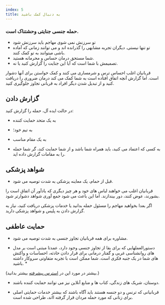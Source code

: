 ```yaml
---
index: 5
title: به دنبال کمک باشید
---
```

### حمله جنسی جنایتی وحشتناک است.

*   تو سرزنش نمی شوی مهاجم باید سرزنش شود
*   تو تنها نیستی. دیگران تجربه مشابهی را گذرانده اند و می توانند زمانی که آماده باشی میتوانند به تو کمک کنند.
* شما مستحق درمان حساس و محرمانه هستید.
*   تصمیمش با شما است که آیا این جنایت را گزارش کنید یا نه.

قربانیان اغلب احساس ترس و شرمساری می کنند و کمک خواستن برای آنها دشوار است. اما گزارش آنچه اتفاق افتاده است به شما کمک می کند درمان ضروری را دریافت کنید و  از تبدیل شدن دیگر افراد به قربانی تجاوز جلوگیری کنید.

## گزارش دادن

در حالت ایده آل، حمله را گزارش کنید:

*   به یک متحد حمایت کننده
*   به تیم خود؛
*   به یک مقام مناسب

* به کسی که اعتماد می کنید، باید همراه شما باشد و از شما حمایت کند، گر شما حمله را به مقامات گزارش داده اید. 

## شواهد پزشکی

*   قبل از حمام، یک معاینه پزشکی به شدت توصیه می شود.

قربانیان اغلب می خواهند لباس های خود و هر چیز دیگری که یادآور آن اتفاق است را بشورند، عوض کنند، دور بیندازند. اما این باعث می شود جمع آوری شواهد دشوارتر شود.

اگر بعدا بخواهید مهاجم را مسئول حمله بدانید یا خدمات پزشکی دریافت کنید، نیاز به گزارش دادن به پلیس و شواهد پزشکی دارید.

## حمایت عاطفی

*   مشاوره برای همه قربانیان تجاوز جنسی به شدت توصیه می شود.

* دستورالعملهایی که برای بقا از تجاوز جنسی وجود دارد، عمدتا مبتنی است بر مدل های روانشناسی غربی و گفتار درمانی برای قرار دادن حادثه، احساسات و واکنش های شما در یک جنبه فکری است. شما ممکن است با تجربه متفاوتی سروکار داشته باشید. *

(بیشتر در مورد این در [استرس پیشرفته](umbrella://stress/stress/advanced) بیشتر بدانید.)

* دوستان، شریک های زندگی، کتاب ها و منابع آنلاین نیز می توانند حمایت کننده باشند.

* قربانیانی که ترنس و دو جنسه هستند باید آگاه باشند که بیشتر خدمات حمایتی اصلی برای زنانی که مورد حمله مردان قرار گرفته ااند، طراحی شده است.